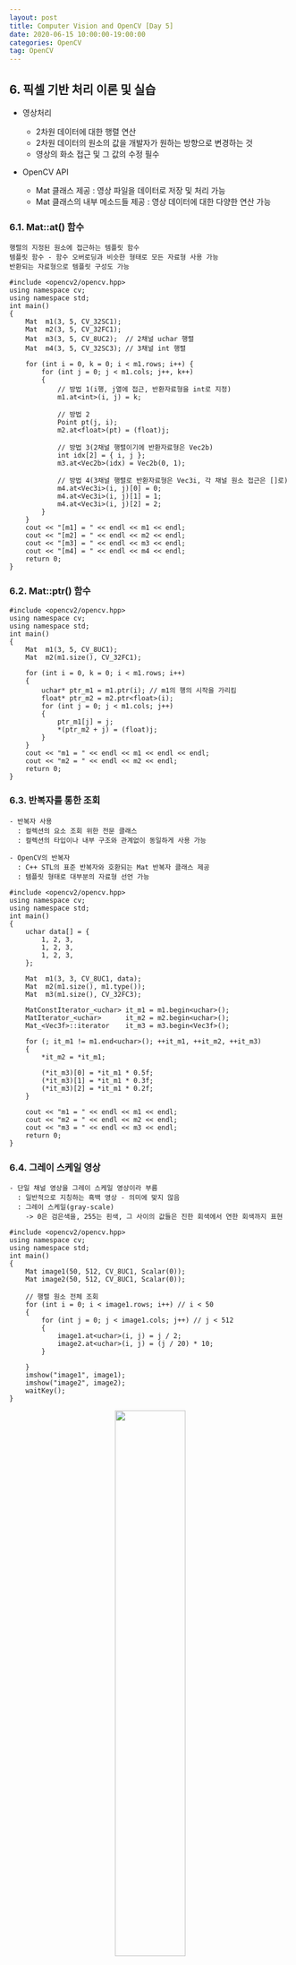 ```yaml
---
layout: post
title: Computer Vision and OpenCV [Day 5]
date: 2020-06-15 10:00:00-19:00:00
categories: OpenCV
tag: OpenCV
---
```


## 6. 픽셀 기반 처리 이론 및 실습
- 영상처리
    + 2차원 데이터에 대한 행렬 연산
    + 2차원 데이터의 원소의 값을 개발자가 원하는 방향으로 변경하는 것
    + 영상의 화소 접근 및 그 값의 수정 필수

- OpenCV API
    + Mat 클래스 제공
      : 영상 파일을 데이터로 저장 및 처리 가능
    + Mat 클래스의 내부 메소드들 제공
      : 영상 데이터에 대한 다양한 연산 가능
    
### 6.1. Mat::at() 함수

    행렬의 지정된 원소에 접근하는 템플릿 함수
    템플릿 함수 - 함수 오버로딩과 비슷한 형태로 모든 자료형 사용 가능
    반환되는 자료형으로 템플릿 구성도 가능

```cython
#include <opencv2/opencv.hpp>
using namespace cv;
using namespace std;
int main()
{
	Mat  m1(3, 5, CV_32SC1);
	Mat  m2(3, 5, CV_32FC1);
	Mat  m3(3, 5, CV_8UC2);  // 2채널 uchar 행렬
	Mat  m4(3, 5, CV_32SC3); // 3채널 int 행렬

	for (int i = 0, k = 0; i < m1.rows; i++) {
		for (int j = 0; j < m1.cols; j++, k++)
		{
			// 방법 1(i행, j열에 접근, 반환자료형을 int로 지정)
			m1.at<int>(i, j) = k;

			// 방법 2
			Point pt(j, i);
			m2.at<float>(pt) = (float)j;

			// 방법 3(2채널 행렬이기에 반환자료형은 Vec2b)
			int idx[2] = { i, j };
			m3.at<Vec2b>(idx) = Vec2b(0, 1);

			// 방법 4(3채널 행렬로 반환자료형은 Vec3i, 각 채널 원소 접근은 []로)
			m4.at<Vec3i>(i, j)[0] = 0;
			m4.at<Vec3i>(i, j)[1] = 1;
			m4.at<Vec3i>(i, j)[2] = 2;
		}
	}
	cout << "[m1] = " << endl << m1 << endl;
	cout << "[m2] = " << endl << m2 << endl;
	cout << "[m3] = " << endl << m3 << endl;
	cout << "[m4] = " << endl << m4 << endl;
	return 0;
}
```

### 6.2. Mat::ptr() 함수

```cython
#include <opencv2/opencv.hpp>
using namespace cv;
using namespace std;
int main()
{
	Mat  m1(3, 5, CV_8UC1);
	Mat  m2(m1.size(), CV_32FC1);

	for (int i = 0, k = 0; i < m1.rows; i++)
	{
		uchar* ptr_m1 = m1.ptr(i); // m1의 행의 시작을 가리킴
		float* ptr_m2 = m2.ptr<float>(i);
		for (int j = 0; j < m1.cols; j++)
		{
			ptr_m1[j] = j;
			*(ptr_m2 + j) = (float)j;
		}
	}
	cout << "m1 = " << endl << m1 << endl << endl;
	cout << "m2 = " << endl << m2 << endl;
	return 0;
}
```

### 6.3. 반복자를 통한 조회

    - 반복자 사용  
      : 컬렉션의 요소 조회 위한 전문 클래스  
      : 컬렉션의 타입이나 내부 구조와 관계없이 동일하게 사용 가능  
    
    - OpenCV의 반복자  
      : C++ STL의 표준 반복자와 호환되는 Mat 반복자 클래스 제공
      : 템플릿 형태로 대부분의 자료형 선언 가능

```cython
#include <opencv2/opencv.hpp>
using namespace cv;
using namespace std;
int main()
{
	uchar data[] = {
		1, 2, 3,
		1, 2, 3,
		1, 2, 3,
	};

	Mat  m1(3, 3, CV_8UC1, data);
	Mat  m2(m1.size(), m1.type());
	Mat  m3(m1.size(), CV_32FC3);

	MatConstIterator_<uchar> it_m1 = m1.begin<uchar>();
	MatIterator_<uchar>      it_m2 = m2.begin<uchar>();
	Mat_<Vec3f>::iterator    it_m3 = m3.begin<Vec3f>();

	for (; it_m1 != m1.end<uchar>(); ++it_m1, ++it_m2, ++it_m3)
	{
		*it_m2 = *it_m1;

		(*it_m3)[0] = *it_m1 * 0.5f;
		(*it_m3)[1] = *it_m1 * 0.3f;
		(*it_m3)[2] = *it_m1 * 0.2f;
	}

	cout << "m1 = " << endl << m1 << endl;
	cout << "m2 = " << endl << m2 << endl;
	cout << "m3 = " << endl << m3 << endl;
	return 0;
}
```

### 6.4. 그레이 스케일 영상

    - 단일 채널 영상을 그레이 스케일 영상이라 부름  
      : 일반적으로 지칭하는 흑백 영상 - 의미에 맞지 않음
      : 그레이 스케일(gray-scale)
        -> 0은 검은색을, 255는 흰색, 그 사이의 값들은 진한 회색에서 연한 회색까지 표현

```cython
#include <opencv2/opencv.hpp>
using namespace cv;
using namespace std;
int main()
{
	Mat image1(50, 512, CV_8UC1, Scalar(0));
	Mat image2(50, 512, CV_8UC1, Scalar(0));
    
    // 행렬 원소 전체 조회
	for (int i = 0; i < image1.rows; i++) // i < 50
	{
		for (int j = 0; j < image1.cols; j++) // j < 512
		{
			image1.at<uchar>(i, j) = j / 2;
			image2.at<uchar>(i, j) = (j / 20) * 10;
		}
		
	}
	imshow("image1", image1);
	imshow("image2", image2);
	waitKey();
}
```

<center><img src="/assets/images/opencv5/1.PNG" width="50%"></center><br>

### 6.5. 영상의 화소 표현

```cython
#include <opencv2/opencv.hpp>
using namespace cv;
using namespace std;
int main()
{
	Mat image = imread("../image/pixel_test.jpg", IMREAD_GRAYSCALE);
	if (image.empty())
	{
		cout << "영상을 읽지 못 했습니다." << endl;
		exit(1);
	}

	Rect roi(135, 95, 20, 15);
	Mat roi_img = image(roi); // 입력 영상의 관심영역 참조
	cout << "[roi_img] =" << endl;

	for (int i = 0; i < roi_img.rows; i++) {
		for (int j = 0; j < roi_img.cols; j++)
		{
			cout.width(5);
			cout << (int)roi_img.at<uchar>(i, j) << endl;;
		}
		cout << endl;
	}
	//cout << roi_img << endl << endl;

	rectangle(roi_img, roi, Scalar(0));
	imshow("image", image);
	waitKey();
	return 0;
}
```
<center><img src="/assets/images/opencv5/2.PNG" width="50%"></center><br>

### 6.6. 영상 밝기의 가감 연산

```cython
#include <opencv2/opencv.hpp>
using namespace cv;
using namespace std;
int main()
{
	Mat image = imread("../image/bright.jpg", IMREAD_GRAYSCALE);
	CV_Assert(!image.empty());

	Mat dst1 = image + 100; // opencv가 자체적으로 255가 넘어가면 자동으로 잘라주어 제일 깔끔하게 나옴
	Mat dst2 = image - 100; 
	Mat dst3 = 255 - image; // 영상 반전

	Mat dst4(image.size(), image.type());
	Mat dst5(image.size(), image.type());

	for (int i = 0; i < image.rows; i++) {
		for (int j = 0; j < image.cols; j++)
		{
			dst4.at<uchar>(i, j) = image.at<uchar>(i, j) + 100; // 깨지는 이유는, 255가 넘어가면 자동으로 잘라주지 못하기 때문에
			//		dst4.at<uchar>(i, j) = saturate_cast<uchar>(image.at<uchar>(i, j) + 100);
			dst5.at<uchar>(i, j) = 255 - image.at<uchar>(i, j);
		}
	}

	imshow("원 영상", image);
	imshow("dst1 - 밝게", dst1);
	imshow("dst2 - 어둡게", dst2);
	imshow("dst3 - 반전", dst3);
	imshow("dst4 - 밝게", dst4);
	imshow("dst5 - 반전", dst5);
	waitKey();
	return 0;
}
```
<center><img src="/assets/images/opencv5/3.PNG" width="50%"></center><br>


### 6.7. 행렬 덧셈 및 곱셈을 이용한 영상 합성

    합성하는 다양한 예시
    1) dst(y, x) = image1(y, x) * 0.5 + image2(y, x) * 0.5;
    2) dst(y, x) = image1(y, x) * alpha + image2(y, x) * (1-alpha)
    3) dst(y, x) = image1(y, x) * alpha + image2(y, x) * beta

    void addWeighted()
        - InputArray src1: 첫 번째 입력 행렬
        - double alpha: src1 행렬의 가중치
        - InputArray src2: 두 번째 입력 행렬. src1과 크기와 채널 수가 같아야 한다.
        - double beta: src2 행렬의 가중치
        - double gamma: 가중합 결과에 추각적으로 더할 값
        - OutputArray dst: 출력 행렬. 입력 행렬과 같은 크기. 같은 채널 수의 행렬이 생성된다.
        - int dtype: 출력 행렬의 깊이. src1과 src2의 깊이가 같은 경우에는 dtype에 -1을 지정할 수 있다.
                     이 경우 dst의 깊이는 src1, src2와 같은 깊이로 설정된다.
                     src1과 src2의 깊이가 서로 다른 경우에는 dtype을 반드시 지정해야 한다. 

```cython
#include <opencv2/opencv.hpp>
using namespace cv;
using namespace std;
int main()
{
	Mat image1 = imread("../image/add2.jpg", IMREAD_GRAYSCALE);
	Mat image2 = imread("../image/add1.jpg", IMREAD_GRAYSCALE);
	CV_Assert(!(image1.empty() || image2.empty()));

	double alpha = 0.6, beta = 0.7;

	Mat add_img1 = image1 + image2; // 너무 커져서 밝아지게 되어 합성 효과가 나오지 않음
	Mat add_img2 = image1 * 0.5 + image2 * 0.5; // 반씩 섞기 때문에 합성 효과가 나타남
	Mat add_img3 = image1 * alpha + image2 * (1 - alpha);

	Mat add_img4, sub_img1, sub_img2;;
	addWeighted(image1, alpha, image2, beta, 0, add_img4); // opencv 함수

	imshow("image1", image1), imshow("image2", image2);
	imshow("add_img1", add_img1), imshow("add_img2", add_img2);
	imshow("add_img3", add_img3), imshow("add_img4", add_img4);
	waitKey(0);
	return 0;
}
```
<center><img src="/assets/images/opencv5/4.PNG" width="50%"></center><br>
<center><img src="/assets/images/opencv5/4_1.PNG" width="50%"></center><br>
<center><img src="/assets/images/opencv5/4_2.PNG" width="50%"></center><br>

### 6.8. 명암 대비

```cython
#include <opencv2/opencv.hpp>
using namespace cv;
using namespace std;
int main()
{
	Mat image = imread("../image/contrast_test.jpg", 0);	// 명암도 타입 읽기
	CV_Assert(image.data);								// 예외처리

	Scalar avg = mean(image) / 2.0;					// 원본 영상 화소 평균의 절반
	Mat dst1 = image * 0.5;							// 명암대비 감소(나누면 감소)
	Mat dst2 = image * 2.0;							// 명암대비 증가(곱하면 증가)
	Mat dst3 = image * 0.5 + avg[0];				// 영상 평균 이용 대비 감소
	Mat dst4 = image * 2.0 - avg[0];				// 영상 평균 이용 대비 증가

	imshow("image", image);
	imshow("dst1-대비감소", dst1), imshow("dst2-대비증가", dst2);
	imshow("dst3-평균이용 대비감소", dst3), imshow("dst4-평균이용 대비증가", dst4);

	waitKey();
	return 0;
}
```
<center><img src="/assets/images/opencv5/5.PNG" width="50%"></center><br>
<center><img src="/assets/images/opencv5/5_1.PNG" width="50%"></center><br>
<center><img src="/assets/images/opencv5/5_2.PNG" width="50%"></center><br>

### 6.9. 히스토그램 계산

    - 히스토그램
      : "관측 값의 개수를 겹치지 않는 다양한 계급으로 표시하는 것"
      : 그림(그래프)이기 때문에 데이터의 분포 상태 쉽게 이해
      : 화소 분포 나타내는 지표 - 영상 특성 판단 도구로 사용 가능

```cython
#include <opencv2/opencv.hpp>
using namespace cv;
using namespace std;

// bins가 256이면 0 ~ 255
// bins가 128이면 (0, 1), (2, 3) ... (254, 255)와 같음
void calc_histo(Mat image, Mat& hist, int bins, int range_max = 256)
{
	// 히스토그램 누적 행렬
	hist = Mat(bins, 1, CV_32F, Scalar(0));
	// 계급 간격
	float gap = range_max / (float)bins;
}

int main()
{
	Mat image = imread("../image/pixel_test.jpg", IMREAD_GRAYSCALE);
	CV_Assert(!image.empty());

	Mat hist;
	calc_histo(image, hist, 256);		// 히스토그램 계산
	cout << hist.t() << endl;

	imshow("image", image);
	waitKey();
	return 0;
}
```
<center><img src="/assets/images/opencv5/6.PNG" width="50%"></center><br>

### 6.10. OpenCV 함수로 히스토그램 계산

    void calHist()
        - Mat* images: 원본 영상배열들. CV_8U 혹은 CV_32F 형으로 크기가 같아야 함
        - int nimages: 원본 영상의 개수
        - int* channels: 히스토그램 계산에 사용되는 차원 목록
        - InputArray mask: 특정 영역에만 계산하기 위한 마스크 행렬. 입력 영상과 같은 크기의 8비트 배열
        - OutputArray hist: 계산된 히스토그램이 출력되는 배열
        - int dims: 히스토그램의 차원 수
        - int* histSize: 각 차원의 히스토그램 배열 크기. 계급(bin)의 개수
        - float** ranges: 각 차원의 히스토그램의 범위
        - bool uniform: 히스토그램이 균일(uniform)한지를 나타내는 플래그
        - bool accumulate: 누적 플래그. 여러 배열에서 단일 히스토그램을 구할 때 사용

```cython
#include <opencv2/opencv.hpp>
using namespace cv;
using namespace std;

void calc_histo(Mat image, Mat& hist, int bins, int range_max = 256)
{
	hist = Mat(bins, 1, CV_32F, Scalar(0));
	float gap = range_max / (float)bins;

	for (int i = 0; i < image.rows; i++) {
		for (int j = 0; j < image.cols; j++)
		{
			int idx = int(image.at<uchar>(i, j) / gap);
			hist.at<float>(idx)++;
		}
	}
}

void  calc_Histo(const Mat& image, Mat& hist, int bins, int range_max = 256)
{
	int		histSize[] = { bins };					// 히스토그램 계급개수
	float   range[] = { 0, (float)range_max };		// 채널 화소값 범위
	int		channels[] = { 0 };						// 채널 목록
	const float* ranges[] = { range };

	calcHist(&image, 1, channels, Mat(), hist, 1, histSize, ranges);
}

int main()
{
	Mat image = imread("../image/pixel_test.jpg", IMREAD_GRAYSCALE);
	CV_Assert(!image.empty());

	Mat hist, hist_img;
	calc_Histo(image, hist, 256);

	cout << hist.t() << endl;

	imshow("image", image);
	waitKey();
	return 0;
}
```
<center><img src="/assets/images/opencv5/7.PNG" width="50%"></center><br>

```cython
#include <opencv2/opencv.hpp>
using namespace cv;
using namespace std;

void  calc_Histo(const Mat& image, Mat& hist, int bins, int range_max = 256)
{
	int		histSize[] = { bins };			// 히스토그램 계급개수
	float   range[] = { 0, (float)range_max };		// 히스토그램 범위
	int		channels[] = { 0 };				// 채널 목록
	const float* ranges[] = { range };

	calcHist(&image, 1, channels, Mat(), hist, 1, histSize, ranges);
}

void draw_histo(Mat hist, Mat& hist_img, Size size = Size(256, 200))
{
	hist_img = Mat(size, CV_8U, Scalar(255));
	float  bin = (float)hist_img.cols / hist.rows;
	normalize(hist, hist, 0, size.height, NORM_MINMAX); // 히스토그램의 최소/최대 사이즈를 정해주기

	for (int i = 0; i < hist.rows; i++)
	{
		float  start_x = (i * bin);
		float  end_x = (i + 1) * bin;
		Point2f pt1(start_x, 0);
		Point2f pt2(end_x, hist.at <float>(i));

		if (pt2.y > 0)
			rectangle(hist_img, pt1, pt2, Scalar(i), -1);
	}
	flip(hist_img, hist_img, 0);
}

int main()
{
	Mat image = imread("../image/pixel_test.jpg", IMREAD_GRAYSCALE);
	CV_Assert(!image.empty());

	Mat hist, hist_img;
	calc_Histo(image, hist, 256);
	draw_histo(hist, hist_img);

	imshow("hist_img", hist_img);
	imshow("image", image);
	waitKey();
	return 0;
}
```
<center><img src="/assets/images/opencv5/8.PNG" width="50%"></center><br>


### 6.11. 히스토그램 스트레칭

    히스토그램의 분포가 좁아서 영상의 대비가 좋지 않은 영상의 화질을 개선할 수 있는 알고리즘

    새 화소값 = (화소값 - low) x 255 / (hight - low)

```cython
#include <opencv2/opencv.hpp>
using namespace cv;
using namespace std;

void calc_Histo(const Mat& image, Mat& hist, int bins, int range_max = 256)
{
	int		histSize[] = { bins };			// 히스토그램 계급개수
	float   range[] = { 0, (float)range_max };		// 히스토그램 범위
	int		channels[] = { 0 };				// 채널 목록
	const float* ranges[] = { range };

	calcHist(&image, 1, channels, Mat(), hist, 1, histSize, ranges);
}

void draw_histo(Mat hist, Mat& hist_img, Size size = Size(256, 200))
{
	hist_img = Mat(size, CV_8U, Scalar(255));
	float  bin = (float)hist_img.cols / hist.rows;
	normalize(hist, hist, 0, size.height, NORM_MINMAX);

	for (int i = 0; i < hist.rows; i++)
	{
		float idx1 = i * bin;
		float idx2 = (i + 1) * bin;
		Point2f pt1 = Point2f(idx1, 0);
		Point2f pt2 = Point2f(idx2, hist.at <float>(i));

		if (pt2.y > 0)
			rectangle(hist_img, pt1, pt2, Scalar(0), -1);
	}
	flip(hist_img, hist_img, 0);
}

int search_valueIdx(Mat hist, int bias = 0)
{
	for (int i = 0; i < hist.rows; i++)
	{
		int idx = abs(bias - i);
		if (hist.at<float>(idx) > 0)
			return idx;
	}
	return -1;
}

int main()
{
	Mat image = imread("../image/histo_test.jpg", 0);
	CV_Assert(!image.empty());

	Mat hist, hist_dst, hist_img, hist_dst_img;
	int  histsize = 64, ranges = 256;
	
	calc_Histo(image, hist, histsize, ranges);
	
	float bin_width = (float)ranges / histsize;

	int low_value = (int)(search_valueIdx(hist, 0) * bin_width);
	int high_value = (int)(search_valueIdx(hist, hist.rows-1) * bin_width);
	cout << "high_value = " << high_value << endl;
	cout << "low_value = " << low_value << endl;

	
	int d_value = high_value - low_value;
	Mat  dst = (image - low_value) * (255.0) / (float)d_value;

	calc_Histo(dst, hist_dst, histsize, ranges);
	draw_histo(hist, hist_img);
	draw_histo(hist_dst, hist_dst_img);

	imshow("image", image);
	imshow("dst-stretching", dst);
	imshow("img_hist", hist_img);
	imshow("dst_hist", hist_dst_img);
	
	waitKey();
	return 0;
}
```
<center><img src="/assets/images/opencv5/9.PNG" width="50%"></center><br>

### 6.12. 히스토그램 평활화

    한쪽으로 치우친 명암 분포를 가진 영상을 히스토그램의 재분배 과정을 거쳐서 균등한 히스토그램 분포를 갖게하는 알고리즘

    1) 영상의 히스토그램을 계산한다.
       - 명암값 j의 빈도수 hist[j]를 계산

    2) 히스토그램 빈도값에서 누적 빈도수(누적합)를 계산한다.
       - sum[i] = sum(hist[j])
    
    3) 누적 빈도수를 정규화(정규화 누적합)한다.
       - n[i] = sum[i] x 1/n x 255

    4) 결과 화소값 = 정규화 누적합 * 최대 화소값

    * CLAHE(Contrast Limited Adaptive Histogram Equalization)
    
      지금까지의 처리는 이미지의 전체적인 부분에 균일화를 적용하였지만, 일반적인 이미지는 밝은 부분과 어두운 부분이 섞여 있기 때문에 전체에 적용하는 것은 그렇게 유용하지 않다. 
      주변의 어두운 부분은 균일화가 적용되어 밝아졌지만, 밝은 부분은 오히려 너무 밝아져 경계선을 알아볼 수 없게 된다. 
      이 문제를 해결하기 위해서 adaptive histogram equalization을 적용하게 되는데, 이미지를 작은 title형태로 나누어 그 title안에서 Equalization을 적용하는 방식이다. 
      그런데 작은 영역이다 보니 작은 노이즈(극단적으로 어둡거나, 밝은 영역)가 있으면 이것이 반영이 되어 원하는 결과를 얻을 수 없게 된다. 
      이 문제를 피하기 위해서 contrast limit라는 값을 적용하여 이 값을 넘어가는 경우는 그 영역은 다른 영역에 균일하게 배분하여 적용한다.

```cython
#include <opencv2/opencv.hpp>
using namespace cv;
using namespace std;

void calc_Histo(const Mat& image, Mat& hist, int bins, int range_max = 256)
{
	int		histSize[] = { bins };			// 히스토그램 계급개수
	float   range[] = { 0, (float)range_max };		// 히스토그램 범위
	int		channels[] = { 0 };				// 채널 목록
	const float* ranges[] = { range };

	calcHist(&image, 1, channels, Mat(), hist, 1, histSize, ranges);
}

void draw_histo(Mat hist, Mat& hist_img, Size size = Size(256, 200))
{
	hist_img = Mat(size, CV_8U, Scalar(255));
	float  bin = (float)hist_img.cols / hist.rows;
	normalize(hist, hist, 0, size.height, NORM_MINMAX);

	for (int i = 0; i < hist.rows; i++)
	{
		float idx1 = i * bin;
		float idx2 = (i + 1) * bin;
		Point2f pt1 = Point2f(idx1, 0);
		Point2f pt2 = Point2f(idx2, hist.at <float>(i));

		if (pt2.y > 0)
			rectangle(hist_img, pt1, pt2, Scalar(0), -1);
	}
	flip(hist_img, hist_img, 0);
}


void create_hist(Mat img, Mat& hist, Mat& hist_img) // 히스토그램 계산과 그래프 그리기 통합
{
	int  histsize = 256, range = 256;
	calc_Histo(img, hist, histsize, range);			// 히스토그램 계산
	draw_histo(hist, hist_img);							// 히스토그램 그래프 그리기
}

int main()
{
	Mat image = imread("../image/equalize_test.jpg", 0);		// 명암도 영상 읽기
	CV_Assert(!image.empty());									// 영상파일 예외처리

	Mat hist, dst1, dst2, hist_img, hist_img1, hist_img2;

	// 1단계. 히스토그램 생성
	create_hist(image, hist, hist_img);				// 히스토그램 및 그래프 그리기

	// 2단계. 각 명암값 i에 대해 0부터 i까지의 빈도수의 누적합
	Mat accum_hist = Mat(hist.size(), hist.type(), Scalar(0));
	accum_hist.at<float>(0) = hist.at<float>(0);
	for (int i = 1; i < hist.rows; i++) {
		accum_hist.at<float>(i) = accum_hist.at<float>(i - 1) + hist.at<float>(i);
	}

	
	// 3단계. 단계 2에서 구한 누적값을 정규화
	accum_hist /= sum(hist)[0];
	accum_hist *= 255;

	// 4단계. 입력 영상에서 픽셀값 i를 정규화된 값 n[i]로 변환하여 결과 영상 생성
	dst1 = Mat(image.size(), CV_8U);
	for (int i = 0; i < image.rows; i++) {
		for (int j = 0; j < image.cols; j++) {
			int idx = image.at<uchar>(i, j);
			dst1.at<uchar>(i, j) = (uchar)accum_hist.at<float>(idx);
		}
	}
	
	equalizeHist(image, dst2);	// 히스토그램 평활화
	create_hist(dst1, hist, hist_img1);			// 히스토그램 및 그래프 그리기
	create_hist(dst2, hist, hist_img2);

	imshow("image", image), imshow("img_hist", hist_img);	// 원본 히스토그램
	imshow("dst1-User", dst1), imshow("User_hist", hist_img1);		// 사용자 평활화 
	imshow("dst2-OpenCV", dst2), imshow("OpenCV_hist", hist_img2);// OpenCV 평활화
	
	waitKey();
	return 0;
}
```
<center><img src="/assets/images/opencv5/10.PNG" width="50%"></center><br>
<center><img src="/assets/images/opencv5/11.PNG" width="50%"></center><br>
<center><img src="/assets/images/opencv5/12.PNG" width="50%"></center><br>

### 6.13. RGB 컬러공간, CMY(K) 컬러공간

    1) 컬러 공간(color space)
       - 색 표시계의 모든 색들을 색 공간에서 3차원 좌표에서 표현한 것
       - 공간상의 좌표로 표현
         : 어떤 컬러와 다른 컬러들과의 관계를 표현하는 논리적인 방법 제공
    
    2) RGB 컬러공간
       - 빛의 삼원색
       - OpenCV에서 컬러의 채널 순서: Blue, Green, Red 순서

    3) CMY(K) 컬러공간
       - 청록색, 자홍색, 노랑색
       - 색의 3원색(감산 혼합)
       - RGB 컬러와 보색 관계
		 
		 C = 255 - R
		 M = 255 - G
		 Y = 255 - B

       - 순수한 검은색을 출력하기 위해서는 검은색 채널을 따로 분리해야 함
       
       		 black = min(Cyan, Magenta, Yellow)

```cython
#include <opencv2/opencv.hpp>
using namespace cv;
using namespace std;
int main()
{
	Mat BGR_img = imread("../image/color_model.jpg", IMREAD_COLOR);
	CV_Assert(BGR_img.data);

	Scalar  white(255, 255, 255); // 흰색
	Mat  CMY_img = white - BGR_img; // CMY를 구하기 위해선 255(white)에서 RGB를 빼기
	Mat  CMY_arr[3];

	// 채널 분리
	split(CMY_img, CMY_arr);

	imshow("BGR_img", BGR_img);
	imshow("CMY_img", CMY_img);
	imshow("Yellow", CMY_arr[0]);
	imshow("Magenta", CMY_arr[1]);
	imshow("Cyan", CMY_arr[2]);
	waitKey();
	return 0;
}
```
<center><img src="/assets/images/opencv5/13.PNG" width="50%"></center><br>

```cython
#include <opencv2/opencv.hpp>
using namespace cv;
using namespace std;
int main()
{
	Mat BGR_img = imread("../image/color_model.jpg", IMREAD_COLOR);
	CV_Assert(BGR_img.data);

	Scalar white(255, 255, 255);
	Mat CMY_img = white - BGR_img;
	Mat CMY_arr[3];
	split(CMY_img, CMY_arr);

	Mat black;
	min(CMY_arr[0], CMY_arr[1], black); // CMY에서 가장 작은 값들로 black을 구함
	min(black, CMY_arr[2], black);

	CMY_arr[0] = CMY_arr[0] - black; // black을 빼주면서 CMY값을 고정
	CMY_arr[1] = CMY_arr[1] - black;
	CMY_arr[2] = CMY_arr[2] - black;

	imshow("black", black);
	imshow("Yellow", CMY_arr[0]);
	imshow("Magenta", CMY_arr[1]);
	imshow("Cyan", CMY_arr[2]);
	waitKey();
	return 0;
}
```
<center><img src="/assets/images/opencv5/14.PNG" width="50%"></center><br>

### 6.14. HSI 컬러공간

    - 인간의 색인지에 기반을 둔 색상 모델
    - 색상(Hue), 채도(Saturation), 명도(Intensity)
    - 색상: 색의 종류. 원판의 0~360도까지 회전. OpenCV에서는 0~180(180인 이유는 OpenCV 이미지 변수들은 8bit로 설정되어서 최대 255까지만 표현할 수 있기 때문에 2로 나눈 값으로 설정한다)
    - 채도: 색의 선명도. 가장 선명한 상태를 100%. OpenCV에서는 0~255
    - 명도: 색의 밝기. 가장 밝은 상태를 100%. OpenCV에서는 0~255
       
      * RGB -> HSI
        : RGB 이미지에서 색 정보를 검출하기 위해서는 R, G, B 세 가지 속성을 모두 참고해야 한다.
	  하지만 HSV 이미지에서는 H가 일정한 범위를 갖는 순수한 색 정보를 가지고 있기 때문에 RGB 이미지보다 쉽게 색을 분류할 수 있다.
	  
<center><img src="/assets/images/opencv5/17.PNG" width="50%"></center><br>
       
      * HSI -> RGB

<center><img src="/assets/images/opencv5/18.PNG" width="50%"></center><br>

```cython
#include <opencv2/opencv.hpp>
using namespace cv;
using namespace std;

void bgr2hsi(Mat img, Mat& hsv) // RGB -> HSI
{
	hsv = Mat(img.size(), CV_32FC3);		// HSI 행렬 - 3채널, float형

	for (int i = 0; i < img.rows; i++) {
		for (int j = 0; j < img.cols; j++)
		{
			float B = img.at<Vec3b>(i, j)[0]; // blue 화소값
			float G = img.at<Vec3b>(i, j)[1]; // green 화소값
			float R = img.at<Vec3b>(i, j)[2]; // red 화소값

			float s = 1 - 3*min(R, min(G, B))/(R + G + B); // 채도(이 라인에서는 saturation이 0~1사이의 값이 나오기 때문에 8번째 뒤에 코드에서 255를 곱해줌)
			float v = (R + G + B) / 3.0f; // 명도

			float tmp1 = ((R - G) + (R - B)) / 2;
			float tmp2 = sqrt((R - G) * (R - B) + (G - B) * (G - B));
			float angle = (float)acos(tmp1 / tmp2) * (180.f / CV_PI);
			float h = (B <= G) ? angle : 360 - angle; // 색상

			hsv.at<Vec3f>(i, j) = Vec3f(h / 2, s * 255, v); // Hue를 2로 나눈다.
		}
	}
	hsv.convertTo(hsv, CV_8U);
}

int main()
{
	Mat BGR_img = imread("../image/color_space.jpg", IMREAD_COLOR);
	CV_Assert(BGR_img.data);

	Mat HSI_img, HSV_img, hsi[3], hsv[3];

	bgr2hsi(BGR_img, HSI_img);
	cvtColor(BGR_img, HSV_img, CV_BGR2HSV);
	split(HSI_img, hsi);
	split(HSV_img, hsv);

	imshow("BGR_img", BGR_img);
	imshow("Hue", hsi[0]); // 사용자 정의함수 이용 
	imshow("Saturation", hsi[1]);
	imshow("Intensity", hsi[2]);
	imshow("OpenCV_Hue", hsv[0]); // OpenCV 제공함수 이용
	imshow("OpenCV_Saturation", hsv[1]);
	imshow("OpenCV_Value", hsv[2]);
	waitKey();
	return 0;
}
```
<center><img src="/assets/images/opencv5/15.PNG" width="50%"></center><br>
<center><img src="/assets/images/opencv5/16.PNG" width="50%"></center><br>

### 6.15. 기타 컬러공간







### 6.16. Binarization(Thresholding)







